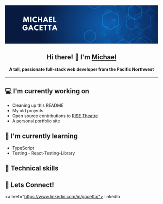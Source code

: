 <!-- ![](https://github.com/gacetta/gacetta/assets/78240758/3bbbd934-6867-41bc-80e5-0807df1efd17) -->
![](https://raw.githubusercontent.com/gacetta/gacetta/main/banners/banner.png)

<h2 align="center"> Hi there! 👋 I'm <a href="https://www.linkedin.com/in/gacetta/">Michael</a></h2>
<h4 align="center"> A tall, passionate full-stack web developer from the Pacific Northwest </h4>
<hr>

## 💻 I'm currently working on
- Cleaning up this README
- My old projects
- Open source contributions to [RISE Theatre](https://www.risetheatre.org/)
- A personal portfolio site

## 🌱 I'm currently learning
- TypeScript
- Testing - React-Testing-Library

## 💼 Technical skills

## 🤝 Lets Connect!
<a href=”https://www.linkedin.com/in/gacetta/">
linkedIn
  <!-- <img align=”left” src=”https://raw.githubusercontent.com/gacetta/gacetta/main/images/linkedin-svgrepo-com.svg" alt=”Michael Gacetta | LinkedIn” width=”21px”/> -->
</a>
<!-- <a href=”https://github.com/gacetta"><img align=”left” src=”https://raw.githubusercontent.com/gacetta/gacetta/main/images/github-142-svgrepo-com.svg" alt=”Michael Gacetta | GitHub” width=”21px”/></a> -->


<!--
**gacetta/gacetta** is a ✨ _special_ ✨ repository because its `README.md` (this file) appears on your GitHub profile.

Here are some ideas to get you started:

- 🔭 I’m currently working on ...
- 🌱 I’m currently learning ...
- 👯 I’m looking to collaborate on ...
- 🤔 I’m looking for help with ...
- 💬 Ask me about ...
- 📫 How to reach me: ...
- 😄 Pronouns: ...
- ⚡ Fun fact: ...
-->
